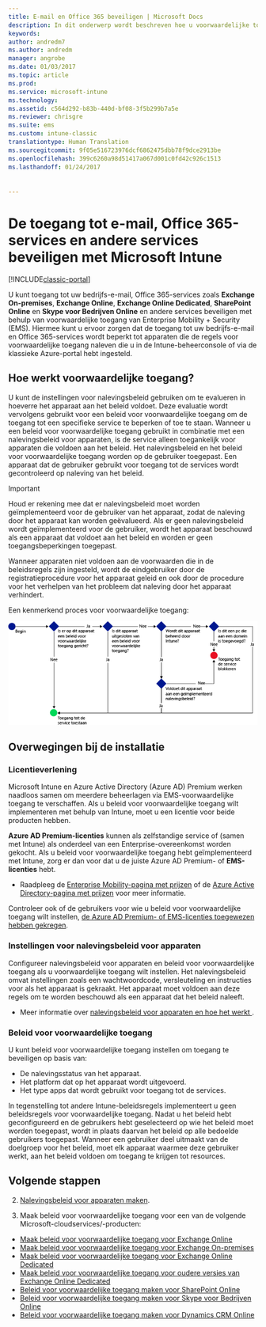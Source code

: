 ```yaml
---
title: E-mail en Office 365 beveiligen | Microsoft Docs
description: In dit onderwerp wordt beschreven hoe u voorwaardelijke toegang gebruikt om alleen compatibele apparaten toegang te geven tot e-mail en bedrijfsgegevens op SharePoint Online en andere services.
keywords: 
author: andredm7
ms.author: andredm
manager: angrobe
ms.date: 01/03/2017
ms.topic: article
ms.prod: 
ms.service: microsoft-intune
ms.technology: 
ms.assetid: c564d292-b83b-440d-bf08-3f5b299b7a5e
ms.reviewer: chrisgre
ms.suite: ems
ms.custom: intune-classic
translationtype: Human Translation
ms.sourcegitcommit: 9f05e516723976dcf6862475dbb78f9dce2913be
ms.openlocfilehash: 399c6260a98d51417a067d001c0fd42c926c1513
ms.lasthandoff: 01/24/2017


---
```


# <a name="protect-access-to-email-office-365-and-other-services-with-microsoft-intune"></a>De toegang tot e-mail, Office 365-services en andere services beveiligen met Microsoft Intune

[!INCLUDE[classic-portal](../includes/classic-portal.md)]

U kunt toegang tot uw bedrijfs-e-mail, Office 365-services zoals **Exchange On-premises**, **Exchange Online**, **Exchange Online Dedicated**, **SharePoint Online** en **Skype voor Bedrijven Online** en andere services beveiligen met behulp van voorwaardelijke toegang van Enterprise Mobility + Security (EMS). Hiermee kunt u ervoor zorgen dat de toegang tot uw bedrijfs-e-mail en Office 365-services wordt beperkt tot apparaten die de regels voor voorwaardelijke toegang naleven die u in de Intune-beheerconsole of via de klassieke Azure-portal hebt ingesteld.
## <a name="how-does-conditional-access-work"></a>Hoe werkt voorwaardelijke toegang?
U kunt de instellingen voor nalevingsbeleid gebruiken om te evalueren in hoeverre het apparaat aan het beleid voldoet. Deze evaluatie wordt vervolgens gebruikt voor een beleid voor voorwaardelijke toegang om de toegang tot een specifieke service te beperken of toe te staan. Wanneer u een beleid voor voorwaardelijke toegang gebruikt in combinatie met een nalevingsbeleid voor apparaten, is de service alleen toegankelijk voor apparaten die voldoen aan het beleid. Het nalevingsbeleid en het beleid voor voorwaardelijke toegang worden op de gebruiker toegepast. Een apparaat dat de gebruiker gebruikt voor toegang tot de services wordt gecontroleerd op naleving van het beleid.

> [!IMPORTANT] 
> Houd er rekening mee dat er nalevingsbeleid moet worden geïmplementeerd voor de gebruiker van het apparaat, zodat de naleving door het apparaat kan worden geëvalueerd.
> Als er geen nalevingsbeleid wordt geïmplementeerd voor de gebruiker, wordt het apparaat beschouwd als een apparaat dat voldoet aan het beleid en worden er geen toegangsbeperkingen toegepast.

Wanneer apparaten niet voldoen aan de voorwaarden die in de beleidsregels zijn ingesteld, wordt de eindgebruiker door de registratieprocedure voor het apparaat geleid en ook door de procedure voor het verhelpen van het probleem dat naleving door het apparaat verhindert.

Een kenmerkend proces voor voorwaardelijke toegang:

![Diagram met de beslissingspunten die worden gebruikt om te bepalen of een apparaat toegang tot een service krijgt of wordt geblokkeerd](../media/ConditionalAccess4.png)

## <a name="setup-considerations"></a>Overwegingen bij de installatie

### <a name="licensing"></a>Licentieverlening

Microsoft Intune en Azure Active Directory (Azure AD) Premium werken naadloos samen om meerdere beheerlagen via EMS-voorwaardelijke toegang te verschaffen. Als u beleid voor voorwaardelijke toegang wilt implementeren met behulp van Intune, moet u een licentie voor beide producten hebben.

**Azure AD Premium-licenties** kunnen als zelfstandige service of (samen met Intune) als onderdeel van een Enterprise-overeenkomst worden gekocht. Als u beleid voor voorwaardelijke toegang hebt geïmplementeerd met Intune, zorg er dan voor dat u de juiste Azure AD Premium- of **EMS-licenties** hebt.

- Raadpleeg de [Enterprise Mobility-pagina met prijzen](https://www.microsoft.com/en-us/cloud-platform/enterprise-mobility-pricing) of de [Azure Active Directory-pagina met prijzen](https://azure.microsoft.com/en-us/pricing/details/active-directory/) voor meer informatie.

Controleer ook of de gebruikers voor wie u beleid voor voorwaardelijke toegang wilt instellen, [de Azure AD Premium- of EMS-licenties toegewezen hebben gekregen](/Intune/get-started/start-with-a-paid-subscription-to-microsoft-intune-step-4.md).

### <a name="device-compliance-settings"></a>Instellingen voor nalevingsbeleid voor apparaten

Configureer nalevingsbeleid voor apparaten en beleid voor voorwaardelijke toegang als u voorwaardelijke toegang wilt instellen. Het nalevingsbeleid omvat instellingen zoals een wachtwoordcode, versleuteling en instructies voor als het apparaat is gekraakt. Het apparaat moet voldoen aan deze regels om te worden beschouwd als een apparaat dat het beleid naleeft.

- Meer informatie over [nalevingsbeleid voor apparaten en hoe het werkt ](introduction-to-device-compliance-policies-in-microsoft-intune.md).

### <a name="conditional-access-policy"></a>Beleid voor voorwaardelijke toegang

U kunt beleid voor voorwaardelijke toegang instellen om toegang te beveiligen op basis van:
- De nalevingsstatus van het apparaat.
- Het platform dat op het apparaat wordt uitgevoerd.
- Het type apps dat wordt gebruikt voor toegang tot de services.

In tegenstelling tot andere Intune-beleidsregels implementeert u geen beleidsregels voor voorwaardelijke toegang. Nadat u het beleid hebt geconfigureerd en de gebruikers hebt geselecteerd op wie het beleid moet worden toegepast, wordt in plaats daarvan het beleid op alle bedoelde gebruikers toegepast. Wanneer een gebruiker deel uitmaakt van de doelgroep voor het beleid, moet elk apparaat waarmee deze gebruiker werkt, aan het beleid voldoen om toegang te krijgen tot resources.


## <a name="next-steps"></a>Volgende stappen


2. [Nalevingsbeleid voor apparaten maken](create-a-device-compliance-policy-in-microsoft-intune.md).

2.  Maak beleid voor voorwaardelijke toegang voor een van de volgende Microsoft-cloudservices/-producten:

  - [Maak beleid voor voorwaardelijke toegang voor Exchange Online](restrict-access-to-exchange-online-with-microsoft-intune.md)
  - [Maak beleid voor voorwaardelijke toegang voor Exchange On-premises](restrict-access-to-exchange-onpremises-with-microsoft-intune.md)
  - [Maak beleid voor voorwaardelijke toegang voor Exchange Online Dedicated](restrict-access-to-exchange-online-with-microsoft-intune.md)
  - [Maak beleid voor voorwaardelijke toegang voor oudere versies van Exchange Online Dedicated](restrict-access-to-exchange-onpremises-with-microsoft-intune.md)
  - [Beleid voor voorwaardelijke toegang maken voor SharePoint Online](restrict-access-to-sharepoint-online-with-microsoft-intune.md)
  - [Beleid voor voorwaardelijke toegang maken voor Skype voor Bedrijven Online](restrict-access-to-skype-for-business-online-with-microsoft-intune.md)
  - [Beleid voor voorwaardelijke toegang maken voor Dynamics CRM Online](restrict-access-to-dynamics-crm-online-with-microsoft-intune.md)

